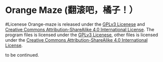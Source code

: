 # Orange Maze (翻滚吧，橘子！）

#Licenese
Orange-maze is released under the [GPLv3 Licenese](http://www.gnu.org/licenses/gpl-3.0.txt) and [Creative Commons Attribution-ShareAlike 4.0 International License](http://creativecommons.org/licenses/by-sa/4.0/).
The program files is licensed under the [GPLv3 Licenese](http://www.gnu.org/licenses/gpl-3.0.txt), other files is licensed under the [Creative Commons Attribution-ShareAlike 4.0 International License](http://creativecommons.org/licenses/by-sa/4.0/).

to be continued.
